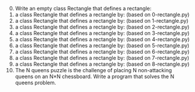 0. Write an empty class Rectangle that defines a rectangle:
1. a class Rectangle that defines a rectangle by: (based on 0-rectangle.py)
2. a class Rectangle that defines a rectangle by: (based on 1-rectangle.py)
3. a class Rectangle that defines a rectangle by: (based on 2-rectangle.py)
4. a class Rectangle that defines a rectangle by: (based on 3-rectangle.py)
5. a class Rectangle that defines a rectangle by: (based on 4-rectangle.py)
6. a class Rectangle that defines a rectangle by: (based on 5-rectangle.py)
7. a class Rectangle that defines a rectangle by: (based on 6-rectangle.py)
8. a class Rectangle that defines a rectangle by: (based on 7-rectangle.py)
9. a class Rectangle that defines a rectangle by: (based on 8-rectangle.py)
10. The N queens puzzle is the challenge of placing N non-attacking queens on an N×N chessboard. Write a program that solves the N queens problem.
